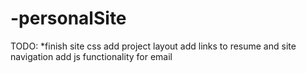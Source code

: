 # -personalSite

TODO:
*finish site css
add project layout
add links to resume and site navigation
add js functionality for email